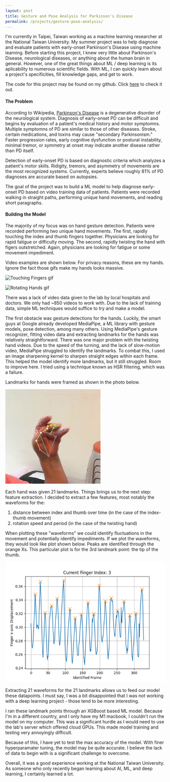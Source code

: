 ```yaml
--- 
layout: post
title: Gesture and Pose Analysis for Parkinson's Disease
permalink: /projects/gesture-pose-analysis/
---
```


I'm currently in Taipei, Taiwan working as a machine learning researcher at the National Taiwan University. My summer project was to help diagnose and evaluate patients with early-onset Parkinson's Disease using machine learning. Before starting this project, I knew very little about Parkinson's Disease, neurological diseases, or anything about the human brain in general. However, one of the great things about ML / deep learning is its aplicability to numerous scientific fields. With ML, I can quickly learn about a project's specificities, fill knowledge gaps, and get to work. 

The code for this project may be found on my github. Click [here](https://github.com/elliotchen02/PD-analysis) to check it out. 

#### The Problem

According to Wikipedia, [Parkinson's Disease](https://en.wikipedia.org/wiki/Parkinson's_disease) is a degenerative disorder of the neurological system. Diagnosis of early-onset PD can be difficult and begins by evaluation of a patient's medical history and motor symptomns. Multiple symptomns of PD are similar to those of other diseases. Stroke, certain medications, and toxins may cause "secondary Parkinsonism." Faster progression rates, early cognitive dysfunction or postural instability, minimal tremor, or symmetry at onset may indicate another disease rather than PD itself. 

Detection of early-onset PD is based on diagnostic criteria which analyzes a patient's motor skills. Ridigity, tremors, and asymmetry of movements are the most recognized systems. Currently, experts believe roughly 81% of PD diagnoses are accurate based on autopsies. 

The goal of the project was to build a ML model to help diagnose early-onset PD based on video training data of patients. Patients were recorded walking in straight paths, performing unique hand movements, and reading short paragraphs. 

#### Building the Model

The majority of my focus was on hand gesture detection. Patients were recorded performing two unique hand movements. The first, rapidly touching the index and thumb fingers together. Physicians are looking for rapid fatigue or difficulty moving. The second, rapidly twisting the hand with figers outstretched. Again, physicians are looking for fatigue or some movement impediment. 

Video examples are shown below. For privacy reasons, these are my hands. Ignore the fact those gifs make my hands looks massive. 

![Touching Fingers gif](/assets/pics/pd_ntu/touching_fingers.gif)

![Rotating Hands gif](/assets/pics/pd_ntu/rotating_hand.gif)


There was a lack of video data given to the lab by local hospitals and doctors. We only had ~850 videos to work with. Due to the lack of training data, simple ML techniques would suffice to try and make a model. 

The first obstacle was gesture detections for the hands. Luckily, the smart guys at Google already developed MediaPipe, a ML library with gesture models, pose detection, among many others. Using MediaPipe's gesture recognizer, fitting video data and extracting landmarks for the hands was relatively straightforward. There was one major problem with the twisting hand videos. Due to the speed of the turning, and the lack of slow-motion video, MediaPipe struggled to identify the landmarks. To combat this, I used an image sharpening kernel to sharpen straight edges within each frame. This helped the model identify more landmarks, but it still struggled. Room to improve here. I tried using a technique known as HSR filtering, which was a failure. 

Landmarks for hands were framed as shown in the photo below. 

![hand landmarker pic](/assets/pics/pd_ntu/frame_260.jpg)

Each hand was given 21 landmarks. Things brings us to the next step: feature extraction. I decided to extract a few features, most notably the waveforms for the: 
1. distance between index and thumb over time (in the case of the index-thumb movement)
2. rotation speed and period (in the case of the twisting hand)

When plotting these "waveforms" we could identify fluctuations in the movement and potentially identify impediments. If we plot the waveforms, they would look like plot shown below. Peaks are identified through the orange Xs. This particular plot is for the 3rd landmark point: the tip of the thumb. 

![waveform plot](/assets/pics/pd_ntu/waveform.png)

Extracting 21 waveforms for the 21 landmarks allows us to feed our model these datapoints. I must say, I was a bit disappointed that I was not working with a deep learning project - those tend to be more interesting. 

I ran these landmark points through an XGBoost based ML model. Because I'm in a different country, and I only have my M1 macbook, I couldn't run the model on my computer. This was a significant hurdle as I would need to use the lab's server which offered cloud GPUs. This made model training and testing very annoyingly difficult. 

Because of this, I have yet to test the max accuracy of the model. With finer hyperparamater tuning, the model may be quite accurate. I believe the lack of data to begin with is a significant challenge to overcome. 

Overall, it was a good experience working at the National Taiwan University. As someone who only recently began learning about AI, ML, and deep learning, I certainly learned a lot. 



















